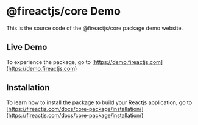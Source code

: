 # @fireactjs/core Demo

This is the source code of the @fireactjs/core package demo website.

## Live Demo

To experience the package, go to [https://demo.fireactjs.com](https://demo.fireactjs.com)

## Installation

To learn how to install the package to build your Reactjs application, go to [https://fireactjs.com/docs/core-package/installation/](https://fireactjs.com/docs/core-package/installation/)